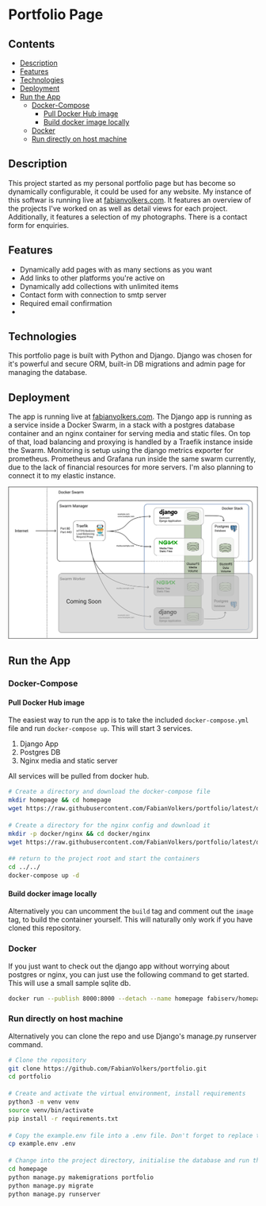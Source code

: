 # Portfolio Page <!-- omit in TOC -->

## Contents <!-- omit in TOC -->

- [Description](#description)
- [Features](#features)
- [Technologies](#technologies)
- [Deployment](#deployment)
- [Run the App](#run-the-app)
  - [Docker-Compose](#docker-compose)
    - [Pull Docker Hub image](#pull-docker-hub-image)
    - [Build docker image locally](#build-docker-image-locally)
  - [Docker](#docker)
  - [Run directly on host machine](#run-directly-on-host-machine)

## Description

This project started as my personal portfolio page but has become so dynamically configurable, it could be used for any website. My instance of this softwar is running live at [fabianvolkers.com](https://fabianvolkers.com). It features an overview of the projects I've worked on as well as detail views for each project. Additionally, it features a selection of my photographs. There is a contact form for enquiries.

## Features

- Dynamically add pages with as many sections as you want
- Add links to other platforms you're active on
- Dynamically add collections with unlimited items
- Contact form with connection to smtp server
- Required email confirmation
-

## Technologies

This portfolio page is built with Python and Django. Django was chosen for it's powerful and secure ORM, built-in DB migrations and admin page for managing the database.

## Deployment

The app is running live at [fabianvolkers.com](https://fabianvolkers.com). The Django app is running as a service inside a Docker Swarm, in a stack with a postgres database container and an nginx container for serving media and static files. On top of that, load balancing and proxying is handled by a Traefik instance inside the Swarm. Monitoring is setup using the django metrics exporter for prometheus. Prometheus and Grafana run inside the same swarm currently, due to the lack of financial resources for more servers. I'm also planning to connect it to my elastic instance.

![](.github/.media/deployment-architecture.png)

## Run the App
### Docker-Compose
#### Pull Docker Hub image
The easiest way to run the app is to take the included `docker-compose.yml` file and run `docker-compose up`. This will start 3 services.
1. Django App
1. Postgres DB
1. Nginx media and static server

All services will be pulled from docker hub. 

```bash
# Create a directory and download the docker-compose file
mkdir homepage && cd homepage
wget https://raw.githubusercontent.com/FabianVolkers/portfolio/latest/docker-compose.yml

# Create a directory for the nginx config and download it
mkdir -p docker/nginx && cd docker/nginx
wget https://raw.githubusercontent.com/FabianVolkers/portfolio/latest/docker/nginx/nginx.conf

## return to the project root and start the containers
cd ../../
docker-compose up -d
```
#### Build docker image locally
Alternatively you can uncomment the `build` tag and comment out the `image` tag, to build the container yourself. This will naturally only work if you have cloned this repository.

### Docker
If you just want to check out the django app without worrying about postgres or nginx, you can just use the following command to get started. This will use a small sample sqlite db. 
```bash
docker run --publish 8000:8000 --detach --name homepage fabiserv/homepage:latest
```

### Run directly on host machine

Alternatively you can clone the repo and use Django's manage.py runserver command.


```bash
# Clone the repository
git clone https://github.com/FabianVolkers/portfolio.git
cd portfolio

# Create and activate the virtual environment, install requirements
python3 -m venv venv
source venv/bin/activate
pip install -r requirements.txt

# Copy the example.env file into a .env file. Don't forget to replace the values with your own.
cp example.env .env

# Change into the project directory, initialise the database and run the server
cd homepage
python manage.py makemigrations portfolio
python manage.py migrate
python manage.py runserver
```
